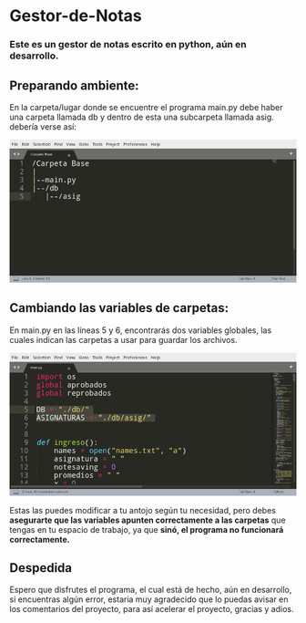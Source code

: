 <h1>Gestor-de-Notas</h1>
<h3>Este es un gestor de notas escrito en python, aún en desarrollo.</h3>

<h2>Preparando ambiente:</h2>

<p>
En la carpeta/lugar donde se encuentre el programa main.py
debe haber una carpeta llamada db y dentro de esta
una subcarpeta llamada asig.
debería verse así:
</p>

<img src="https://github.com/Technopy311/Gestor-de-Notas/blob/main/estructura_carpetas.png" alt="Estructura de carpetas." style="width=455px;height=226px">

<h2>Cambiando las variables de carpetas:</h2>

<p>En main.py en las líneas 5 y 6, encontrarás
dos variables globales, las cuales indican 
las carpetas a usar para guardar los archivos.
</p>

<img src="https://github.com/Technopy311/Gestor-de-Notas/blob/main/variables_globales.png" alt="Variables globales." style="width=455px;height=226px">

<p>
Estas las puedes modificar a tu antojo según tu 
necesidad, pero debes <b>asegurarte que las variables
apunten correctamente a las carpetas</b> que tengas
en tu espacio de trabajo, ya que <b>sinó, el 
  programa no funcionará correctamente.</b>
</p>

<h2>Despedida</h2>

<p>
Espero que disfrutes el programa, 
el cual está de hecho, aún en desarrollo,
si encuentras algún error, estaria 
muy agradecido que lo puedas avisar
en los comentarios del proyecto, para así
acelerar el proyecto, gracias y adios.
</p>
